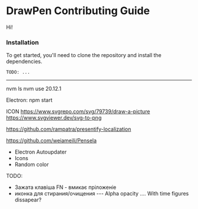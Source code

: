 # DrawPen Contributing Guide

Hi!

### Installation

To get started, you'll need to clone the repository and install the dependencies.

```shell
TODO: ...
```


---

nvm ls
nvm use 20.12.1

Electron:
npm start



ICON
https://www.svgrepo.com/svg/79739/draw-a-picture
https://www.svgviewer.dev/svg-to-png


https://github.com/rampatra/presentify-localization

https://github.com/weiameili/Pensela






- Electron Autoupdater
- Icons
- Random color

TODO:
- Зажата клавіша FN - вмикає пріложеніе
- иконка для стирания/очищения
--- Alpha opacity .... With time figures dissapear?
